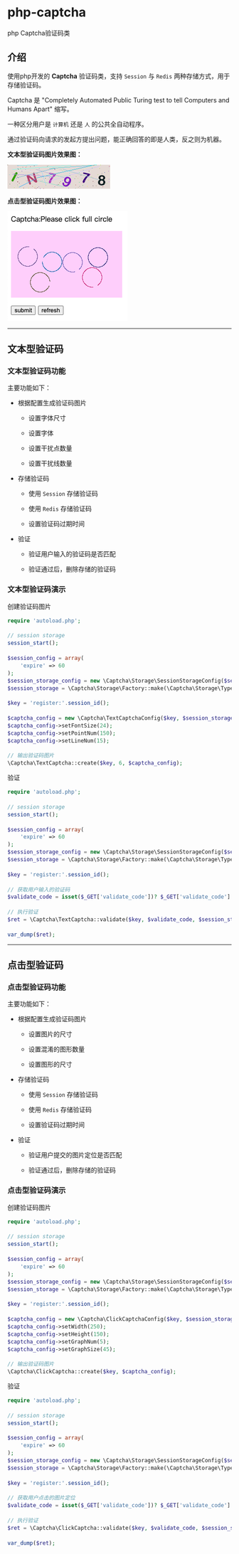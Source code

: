 # php-captcha

php Captcha验证码类

## 介绍

使用php开发的 **Captcha** 验证码类，支持 `Session` 与 `Redis` 两种存储方式，用于存储验证码。

Captcha 是 "Completely Automated Public Turing test to tell Computers and Humans Apart" 缩写。

一种区分用户是 `计算机` 还是 `人` 的公共全自动程序。

通过验证码向请求的发起方提出问题，能正确回答的即是人类，反之则为机器。

**文本型验证码图片效果图：**

![文本型验证码图片效果图](./text_captcha.png)

**点击型验证码图片效果图：**

![点击型验证码图片效果图](./click_captcha.png)

---

## 文本型验证码

### 文本型验证码功能

主要功能如下：

- 根据配置生成验证码图片

  - 设置字体尺寸

  - 设置字体

  - 设置干扰点数量

  - 设置干扰线数量

- 存储验证码

  - 使用 `Session` 存储验证码

  - 使用 `Redis` 存储验证码

  - 设置验证码过期时间

- 验证

  - 验证用户输入的验证码是否匹配

  - 验证通过后，删除存储的验证码

### 文本型验证码演示

创建验证码图片

```php
require 'autoload.php';

// session storage
session_start();

$session_config = array(
    'expire' => 60
);
$session_storage_config = new \Captcha\Storage\SessionStorageConfig($session_config);
$session_storage = \Captcha\Storage\Factory::make(\Captcha\Storage\Type::SESSION, $session_storage_config);

$key = 'register:'.session_id();

$captcha_config = new \Captcha\TextCaptchaConfig($key, $session_storage);
$captcha_config->setFontSize(24);
$captcha_config->setPointNum(150);
$captcha_config->setLineNum(15);

// 输出验证码图片
\Captcha\TextCaptcha::create($key, 6, $captcha_config);
```

验证

```php
require 'autoload.php';

// session storage
session_start();

$session_config = array(
    'expire' => 60
);
$session_storage_config = new \Captcha\Storage\SessionStorageConfig($session_config);
$session_storage = \Captcha\Storage\Factory::make(\Captcha\Storage\Type::SESSION, $session_storage_config);

$key = 'register:'.session_id();

// 获取用户输入的验证码
$validate_code = isset($_GET['validate_code'])? $_GET['validate_code'] : '';

// 执行验证
$ret = \Captcha\TextCaptcha::validate($key, $validate_code, $session_storage);

var_dump($ret);
```

---

## 点击型验证码

### 点击型验证码功能

主要功能如下：

- 根据配置生成验证码图片

  - 设置图片的尺寸

  - 设置混淆的图形数量

  - 设置图形的尺寸

- 存储验证码

  - 使用 `Session` 存储验证码

  - 使用 `Redis` 存储验证码

  - 设置验证码过期时间

- 验证

  - 验证用户提交的图片定位是否匹配

  - 验证通过后，删除存储的验证码

### 点击型验证码演示

创建验证码图片

```php
require 'autoload.php';

// session storage
session_start();

$session_config = array(
    'expire' => 60
);
$session_storage_config = new \Captcha\Storage\SessionStorageConfig($session_config);
$session_storage = \Captcha\Storage\Factory::make(\Captcha\Storage\Type::SESSION, $session_storage_config);

$key = 'register:'.session_id();

$captcha_config = new \Captcha\ClickCaptchaConfig($key, $session_storage);
$captcha_config->setWidth(250);
$captcha_config->setHeight(150);
$captcha_config->setGraphNum(5);
$captcha_config->setGraphSize(45);

// 输出验证码图片
\Captcha\ClickCaptcha::create($key, $captcha_config);
```

验证

```php
require 'autoload.php';

// session storage
session_start();

$session_config = array(
    'expire' => 60
);
$session_storage_config = new \Captcha\Storage\SessionStorageConfig($session_config);
$session_storage = \Captcha\Storage\Factory::make(\Captcha\Storage\Type::SESSION, $session_storage_config);

$key = 'register:'.session_id();

// 获取用户点击的图片定位
$validate_code = isset($_GET['validate_code'])? $_GET['validate_code'] : '';

// 执行验证
$ret = \Captcha\ClickCaptcha::validate($key, $validate_code, $session_storage);

var_dump($ret);
```
